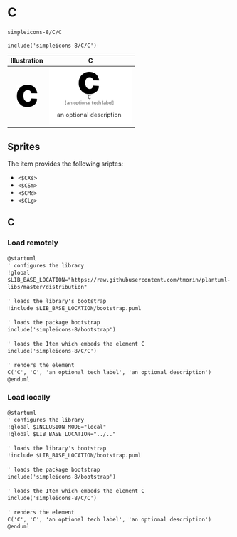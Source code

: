 # C


```text
simpleicons-8/C/C
```

```text
include('simpleicons-8/C/C')
```



| Illustration | C |
| :---: | :---: |
| ![illustration for Illustration](../../simpleicons-8/C/C.png) | ![illustration for C](../../simpleicons-8/C/C.Local.png) |



## Sprites
The item provides the following sriptes:

- `<$CXs>`
- `<$CSm>`
- `<$CMd>`
- `<$CLg>`





## C

### Load remotely
```plantuml
@startuml
' configures the library
!global $LIB_BASE_LOCATION="https://raw.githubusercontent.com/tmorin/plantuml-libs/master/distribution"

' loads the library's bootstrap
!include $LIB_BASE_LOCATION/bootstrap.puml

' loads the package bootstrap
include('simpleicons-8/bootstrap')

' loads the Item which embeds the element C
include('simpleicons-8/C/C')

' renders the element
C('C', 'C', 'an optional tech label', 'an optional description')
@enduml
```

### Load locally
```plantuml
@startuml
' configures the library
!global $INCLUSION_MODE="local"
!global $LIB_BASE_LOCATION="../.."

' loads the library's bootstrap
!include $LIB_BASE_LOCATION/bootstrap.puml

' loads the package bootstrap
include('simpleicons-8/bootstrap')

' loads the Item which embeds the element C
include('simpleicons-8/C/C')

' renders the element
C('C', 'C', 'an optional tech label', 'an optional description')
@enduml
```

